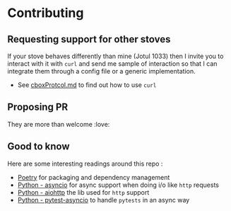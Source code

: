 # Contributing

## Requesting support for other stoves

If your stove behaves differently than mine (Jotul 1033) then I invite you to interact with it with `curl` and send me sample of interaction so that I can integrate them through a config file or a generic implementation.

* See [cboxProtcol.md](cboxProtcol.md) to find out how to use `curl`

## Proposing PR

They are more than welcome :love:

## Good to know

Here are some interesting readings around this repo : 

* [Poetry](https://python-poetry.org/) for packaging and dependency management
* [Python - asyncio](https://realpython.com/async-io-python/) for async support when doing i/o like `http` requests
* [Python - aiohttp](https://docs.aiohttp.org/en/stable/) the lib used for `http` support
* [Python - pytest-asyncio](https://pytest-asyncio.readthedocs.io/en/latest/index.html) to handle `pytests` in an async way
